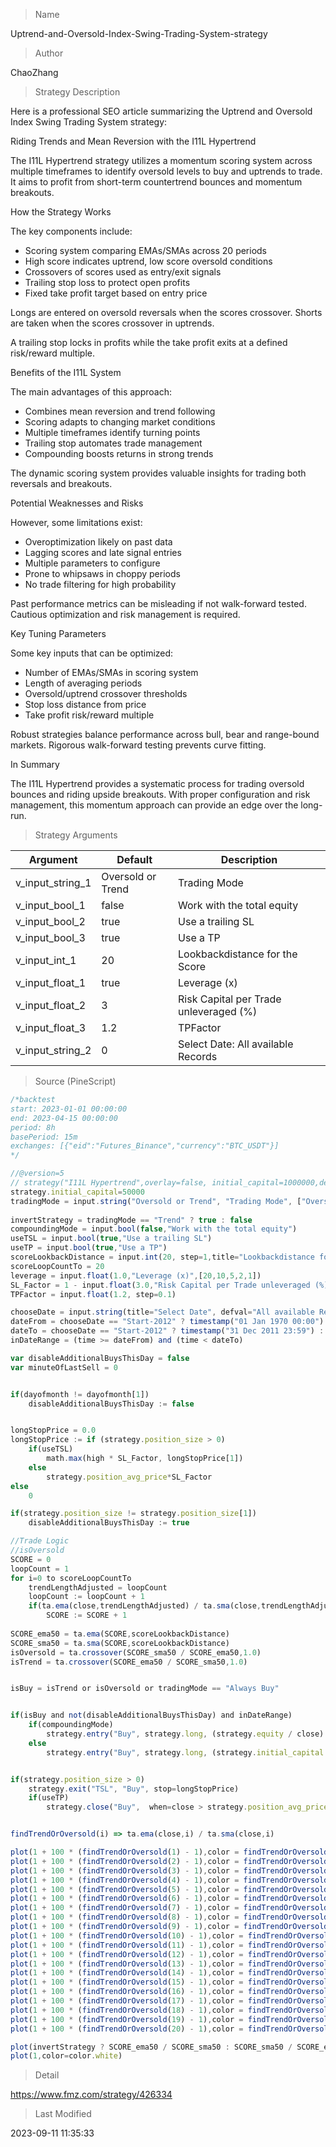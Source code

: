 
> Name

Uptrend-and-Oversold-Index-Swing-Trading-System-strategy

> Author

ChaoZhang

> Strategy Description

Here is a professional SEO article summarizing the Uptrend and Oversold Index Swing Trading System strategy:

Riding Trends and Mean Reversion with the I11L Hypertrend 

The I11L Hypertrend strategy utilizes a momentum scoring system across multiple timeframes to identify oversold levels to buy and uptrends to trade. It aims to profit from short-term countertrend bounces and momentum breakouts.

How the Strategy Works

The key components include:

- Scoring system comparing EMAs/SMAs across 20 periods 
- High score indicates uptrend, low score oversold conditions
- Crossovers of scores used as entry/exit signals
- Trailing stop loss to protect open profits
- Fixed take profit target based on entry price

Longs are entered on oversold reversals when the scores crossover. Shorts are taken when the scores crossover in uptrends. 

A trailing stop locks in profits while the take profit exits at a defined risk/reward multiple.

Benefits of the I11L System

The main advantages of this approach:

- Combines mean reversion and trend following
- Scoring adapts to changing market conditions
- Multiple timeframes identify turning points
- Trailing stop automates trade management
- Compounding boosts returns in strong trends

The dynamic scoring system provides valuable insights for trading both reversals and breakouts.

Potential Weaknesses and Risks

However, some limitations exist:

- Overoptimization likely on past data
- Lagging scores and late signal entries 
- Multiple parameters to configure
- Prone to whipsaws in choppy periods
- No trade filtering for high probability

Past performance metrics can be misleading if not walk-forward tested. Cautious optimization and risk management is required.

Key Tuning Parameters

Some key inputs that can be optimized:

- Number of EMAs/SMAs in scoring system
- Length of averaging periods
- Oversold/uptrend crossover thresholds
- Stop loss distance from price
- Take profit risk/reward multiple

Robust strategies balance performance across bull, bear and range-bound markets. Rigorous walk-forward testing prevents curve fitting.

In Summary

The I11L Hypertrend provides a systematic process for trading oversold bounces and riding upside breakouts. With proper configuration and risk management, this momentum approach can provide an edge over the long-run.



> Strategy Arguments



|Argument|Default|Description|
|----|----|----|
|v_input_string_1|Oversold or Trend|Trading Mode|
|v_input_bool_1|false|Work with the total equity|
|v_input_bool_2|true|Use a trailing SL|
|v_input_bool_3|true|Use a TP|
|v_input_int_1|20|Lookbackdistance for the Score|
|v_input_float_1|true|Leverage (x)|
|v_input_float_2|3|Risk Capital per Trade unleveraged (%)|
|v_input_float_3|1.2|TPFactor|
|v_input_string_2|0|Select Date: All available Records|2012-Now|Start-2012|


> Source (PineScript)

``` javascript
/*backtest
start: 2023-01-01 00:00:00
end: 2023-04-15 00:00:00
period: 8h
basePeriod: 15m
exchanges: [{"eid":"Futures_Binance","currency":"BTC_USDT"}]
*/

//@version=5
// strategy("I11L Hypertrend",overlay=false, initial_capital=1000000,default_qty_value=1000000,default_qty_type=strategy.cash,commission_type=strategy.commission.percent,commission_value=0.00)
strategy.initial_capital=50000
tradingMode = input.string("Oversold or Trend", "Trading Mode", ["Oversold or Trend", "Always Buy"], tooltip="Choose the Trading Mode by trying Both in your Backtesting. I use it if one is far better then the other one.")
 
invertStrategy = tradingMode == "Trend" ? true : false
compoundingMode = input.bool(false,"Work with the total equity")
useTSL = input.bool(true,"Use a trailing SL")
useTP = input.bool(true,"Use a TP")
scoreLookbackDistance = input.int(20, step=1,title="Lookbackdistance for the Score")
scoreLoopCountTo = 20
leverage = input.float(1.0,"Leverage (x)",[20,10,5,2,1])
SL_Factor = 1 - input.float(3.0,"Risk Capital per Trade unleveraged (%)", minval=0.1, maxval=100, step=0.25) / 100 / leverage
TPFactor = input.float(1.2, step=0.1)

chooseDate = input.string(title="Select Date", defval="All available Records", options=["Start-2012","2012-Now","All available Records"],tooltip="Seperation works best for 8hr cfd markets, you might want to finetune your Settings in the past and see if the future results (2010 to now) are better then random")
dateFrom = chooseDate == "Start-2012" ? timestamp("01 Jan 1970 00:00") : chooseDate == "2012-Now" ? timestamp("01 Jan 2012 00:00") : timestamp("01 Jan 1970 00:00")
dateTo = chooseDate == "Start-2012" ? timestamp("31 Dec 2011 23:59") : chooseDate == "2012-Now" ? timestamp("31 Dec 2170 23:59") : timestamp("31 Dec 2170 23:59")
inDateRange = (time >= dateFrom) and (time < dateTo)

var disableAdditionalBuysThisDay = false
var minuteOfLastSell = 0


if(dayofmonth != dayofmonth[1])
    disableAdditionalBuysThisDay := false


longStopPrice = 0.0
longStopPrice := if (strategy.position_size > 0)
    if(useTSL)
        math.max(high * SL_Factor, longStopPrice[1])
    else
        strategy.position_avg_price*SL_Factor
else
    0

if(strategy.position_size != strategy.position_size[1])
    disableAdditionalBuysThisDay := true

//Trade Logic
//isOversold
SCORE = 0
loopCount = 1
for i=0 to scoreLoopCountTo
    trendLengthAdjusted = loopCount
    loopCount := loopCount + 1 
    if(ta.ema(close,trendLengthAdjusted) / ta.sma(close,trendLengthAdjusted) > 1)
        SCORE := SCORE + 1
 
SCORE_ema50 = ta.ema(SCORE,scoreLookbackDistance)
SCORE_sma50 = ta.sma(SCORE,scoreLookbackDistance)
isOversold = ta.crossover(SCORE_sma50 / SCORE_ema50,1.0)
isTrend = ta.crossover(SCORE_ema50 / SCORE_sma50,1.0)


isBuy = isTrend or isOversold or tradingMode == "Always Buy"


if(isBuy and not(disableAdditionalBuysThisDay) and inDateRange)
    if(compoundingMode)
        strategy.entry("Buy", strategy.long, (strategy.equity / close) * leverage)
    else
        strategy.entry("Buy", strategy.long, (strategy.initial_capital / close) * leverage)


if(strategy.position_size > 0)
    strategy.exit("TSL", "Buy", stop=longStopPrice)
    if(useTP) 
        strategy.close("Buy",  when=close > strategy.position_avg_price * (1 + (1 - SL_Factor) * TPFactor), comment="TP")


findTrendOrOversold(i) => ta.ema(close,i) / ta.sma(close,i)

plot(1 + 100 * (findTrendOrOversold(1) - 1),color = findTrendOrOversold(1) > 1 ? #6efa7b44 : #ff222244)
plot(1 + 100 * (findTrendOrOversold(2) - 1),color = findTrendOrOversold(2) > 1 ? #73fa7a44 : #ff302244)
plot(1 + 100 * (findTrendOrOversold(3) - 1),color = findTrendOrOversold(3) > 1 ? #78fb7944 : #ff3a2244)
plot(1 + 100 * (findTrendOrOversold(4) - 1),color = findTrendOrOversold(4) > 1 ? #7cfb7844 : #ff432244)
plot(1 + 100 * (findTrendOrOversold(5) - 1),color = findTrendOrOversold(5) > 1 ? #81fb7744 : #ff4b2244)
plot(1 + 100 * (findTrendOrOversold(6) - 1),color = findTrendOrOversold(6) > 1 ? #85fc7644 : #ff522344)
plot(1 + 100 * (findTrendOrOversold(7) - 1),color = findTrendOrOversold(7) > 1 ? #89fc7644 : #fe592444)
plot(1 + 100 * (findTrendOrOversold(8) - 1),color = findTrendOrOversold(8) > 1 ? #8dfc7544 : #fe602544)
plot(1 + 100 * (findTrendOrOversold(9) - 1),color = findTrendOrOversold(9) > 1 ? #91fc7444 : #fe662744)
plot(1 + 100 * (findTrendOrOversold(10) - 1),color = findTrendOrOversold(10) > 1 ? #95fd7344 : #fe6b2944)
plot(1 + 100 * (findTrendOrOversold(11) - 1),color = findTrendOrOversold(11) > 1 ? #99fd7344 : #fd712b44)
plot(1 + 100 * (findTrendOrOversold(12) - 1),color = findTrendOrOversold(12) > 1 ? #9dfd7244 : #fd762d44)
plot(1 + 100 * (findTrendOrOversold(13) - 1),color = findTrendOrOversold(13) > 1 ? #a1fd7144 : #fd7b3044)
plot(1 + 100 * (findTrendOrOversold(14) - 1),color = findTrendOrOversold(14) > 1 ? #a4fe7144 : #fd803244)
plot(1 + 100 * (findTrendOrOversold(15) - 1),color = findTrendOrOversold(15) > 1 ? #a8fe7044 : #fc853544)
plot(1 + 100 * (findTrendOrOversold(16) - 1),color = findTrendOrOversold(16) > 1 ? #abfe7044 : #fc8a3944)
plot(1 + 100 * (findTrendOrOversold(17) - 1),color = findTrendOrOversold(17) > 1 ? #affe6f44 : #fc8f3c44)
plot(1 + 100 * (findTrendOrOversold(18) - 1),color = findTrendOrOversold(18) > 1 ? #b2ff6f44 : #fc933f44)
plot(1 + 100 * (findTrendOrOversold(19) - 1),color = findTrendOrOversold(19) > 1 ? #b6ff6e44 : #fb984344)
plot(1 + 100 * (findTrendOrOversold(20) - 1),color = findTrendOrOversold(20) > 1 ? #b9ff6e44 : #fb9c4744) 

plot(invertStrategy ? SCORE_ema50 / SCORE_sma50 : SCORE_sma50 / SCORE_ema50, color=(invertStrategy and isTrend) or (not(invertStrategy) and isOversold) ? color.green : color.gray, linewidth=2)
plot(1,color=color.white)
```

> Detail

https://www.fmz.com/strategy/426334

> Last Modified

2023-09-11 11:35:33
